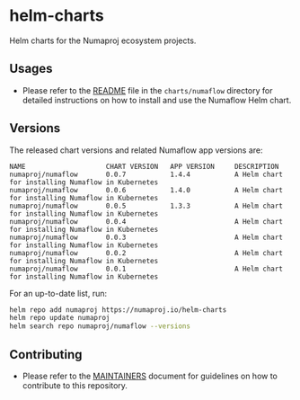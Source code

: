 # helm-charts
Helm charts for the Numaproj ecosystem projects.

## Usages
- Please refer to the [README](./charts/numaflow/README.md) file in the `charts/numaflow` directory for detailed instructions on how to install and use the Numaflow Helm chart.

## Versions

The released chart versions and related Numaflow app versions are:

```text
NAME                    CHART VERSION   APP VERSION     DESCRIPTION
numaproj/numaflow       0.0.7           1.4.4           A Helm chart for installing Numaflow in Kubernetes
numaproj/numaflow       0.0.6           1.4.0           A Helm chart for installing Numaflow in Kubernetes
numaproj/numaflow       0.0.5           1.3.3           A Helm chart for installing Numaflow in Kubernetes
numaproj/numaflow       0.0.4                           A Helm chart for installing Numaflow in Kubernetes
numaproj/numaflow       0.0.3                           A Helm chart for installing Numaflow in Kubernetes
numaproj/numaflow       0.0.2                           A Helm chart for installing Numaflow in Kubernetes
numaproj/numaflow       0.0.1                           A Helm chart for installing Numaflow in Kubernetes
```

For an up-to-date list, run:

```bash
helm repo add numaproj https://numaproj.io/helm-charts
helm repo update numaproj
helm search repo numaproj/numaflow --versions
```

## Contributing
- Please refer to the [MAINTAINERS](./MAINTAINERS.md) document for guidelines on how to contribute to this repository.
